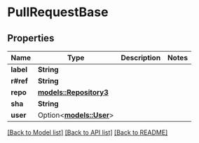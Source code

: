 # PullRequestBase

## Properties

Name | Type | Description | Notes
------------ | ------------- | ------------- | -------------
**label** | **String** |  | 
**r#ref** | **String** |  | 
**repo** | [**models::Repository3**](Repository_3.md) |  | 
**sha** | **String** |  | 
**user** | Option<[**models::User**](User.md)> |  | 

[[Back to Model list]](../README.md#documentation-for-models) [[Back to API list]](../README.md#documentation-for-api-endpoints) [[Back to README]](../README.md)


